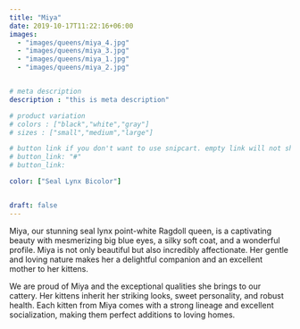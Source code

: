 ```yaml
---
title: "Miya"
date: 2019-10-17T11:22:16+06:00
images: 
  - "images/queens/miya_4.jpg"
  - "images/queens/miya_3.jpg"
  - "images/queens/miya_1.jpg"
  - "images/queens/miya_2.jpg"


# meta description
description : "this is meta description"

# product variation
# colors : ["black","white","gray"]
# sizes : ["small","medium","large"]

# button link if you don't want to use snipcart. empty link will not show button
# button_link: "#"
# button_link: 

color: ["Seal Lynx Bicolor"]


draft: false
---
```


Miya, our stunning seal lynx point-white Ragdoll queen, is a captivating beauty with mesmerizing big blue eyes, a silky soft coat, and a wonderful profile. Miya is not only beautiful but also incredibly affectionate. Her gentle and loving nature makes her a delightful companion and an excellent mother to her kittens.

We are proud of Miya and the exceptional qualities she brings to our cattery. Her kittens inherit her striking looks, sweet personality, and robust health. Each kitten from Miya comes with a strong lineage and excellent socialization, making them perfect additions to loving homes.